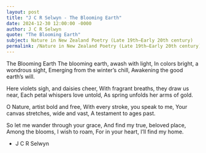```yaml
---
layout: post
title: "J C R Selwyn - The Blooming Earth"
date: 2024-12-30 12:00:00 -0000
author: J C R Selwyn
quote: "The Blooming Earth"
subject: Nature in New Zealand Poetry (Late 19th–Early 20th century)
permalink: /Nature in New Zealand Poetry (Late 19th–Early 20th century)/J C R Selwyn/J C R Selwyn - The Blooming Earth
---
```


The Blooming Earth
The blooming earth, awash with light,
In colors bright, a wondrous sight,
Emerging from the winter’s chill,
Awakening the good earth’s will.

Here violets sigh, and daisies cheer,
With fragrant breaths, they draw us near,
Each petal whispers love untold,
As spring unfolds her arms of gold.

O Nature, artist bold and free,
With every stroke, you speak to me,
Your canvas stretches, wide and vast,
A testament to ages past.

So let me wander through your grace,
And find my true, beloved place,
Among the blooms, I wish to roam,
For in your heart, I’ll find my home.

- J C R Selwyn
